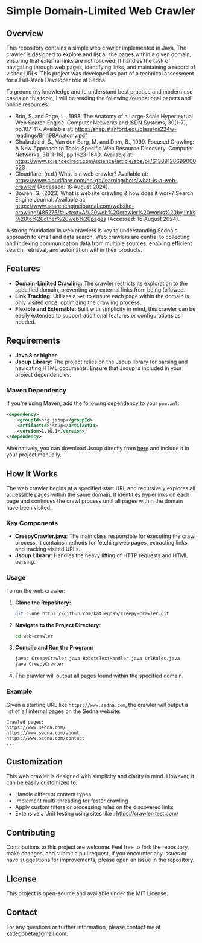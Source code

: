 
# Simple Domain-Limited Web Crawler

## Overview

This repository contains a simple web crawler implemented in Java. The crawler is designed to explore and list all the pages within a given domain, ensuring that external links are not followed. It handles the task of navigating through web pages, identifying links, and maintaining a record of visited URLs. This project was developed as part of a technical assessment for a Full-stack Developer role at Sedna.

To ground my knowledge and to understand best practice and modern use cases on this topic, I will be reading the following foundational papers and online resources:

- Brin, S. and Page, L., 1998. The Anatomy of a Large-Scale Hypertextual Web Search Engine. Computer Networks and ISDN Systems, 30(1-7), pp.107-117. Available at: https://snap.stanford.edu/class/cs224w-readings/Brin98Anatomy.pdf
- Chakrabarti, S., Van den Berg, M. and Dom, B., 1999. Focused Crawling: A New Approach to Topic-Specific Web Resource Discovery. Computer Networks, 31(11-16), pp.1623-1640. Available at: https://www.sciencedirect.com/science/article/abs/pii/S1389128699000523
- Cloudflare. (n.d.) What is a web crawler? Available at: https://www.cloudflare.com/en-gb/learning/bots/what-is-a-web-crawler/ (Accessed: 16 August 2024).
- Bowen, G. (2023) What is website crawling & how does it work? Search Engine Journal. Available at: https://www.searchenginejournal.com/website-crawling/485275/#:~:text=A%20web%20crawler%20works%20by,links%20to%20other%20web%20pages (Accessed: 16 August 2024).

A strong foundation in web crawlers is key to understanding Sedna's approach to email and data search. Web crawlers are central to collecting and indexing communication data from multiple sources, enabling efficient search, retrieval, and automation within their products. 

## Features

- **Domain-Limited Crawling:** The crawler restricts its exploration to the specified domain, preventing any external links from being followed.
- **Link Tracking:** Utilizes a `Set` to ensure each page within the domain is only visited once, optimizing the crawling process.
- **Flexible and Extensible:** Built with simplicity in mind, this crawler can be easily extended to support additional features or configurations as needed.

## Requirements

- **Java 8 or higher**
- **Jsoup Library**: The project relies on the Jsoup library for parsing and navigating HTML documents. Ensure that Jsoup is included in your project dependencies.

### Maven Dependency

If you're using Maven, add the following dependency to your `pom.xml`:

```xml
<dependency>
    <groupId>org.jsoup</groupId>
    <artifactId>jsoup</artifactId>
    <version>1.16.1</version>
</dependency>
```

Alternatively, you can download Jsoup directly from [here](https://jsoup.org/download) and include it in your project manually.

## How It Works

The web crawler begins at a specified start URL and recursively explores all accessible pages within the same domain. It identifies hyperlinks on each page and continues the crawl process until all pages within the domain have been visited.

### Key Components

- **CreepyCrawler.java**: The main class responsible for executing the crawl process. It contains methods for fetching web pages, extracting links, and tracking visited URLs.
- **Jsoup Library**: Handles the heavy lifting of HTTP requests and HTML parsing.

### Usage

To run the web crawler:

1. **Clone the Repository:**
   ```bash
   git clone https://github.com/katlego95/creepy-crawler.git
   ```
2. **Navigate to the Project Directory:**
   ```bash
   cd web-crawler
   ```
3. **Compile and Run the Program:**
   ```bash
   javac CreepyCrawler.java RobotsTextHandler.java UrlRules.java
   java CreepyCrawler
   ```
4. The crawler will output all pages found within the specified domain.

### Example

Given a starting URL like `https://www.sedna.com`, the crawler will output a list of all internal pages on the Sedna website:

```plaintext
Crawled pages:
https://www.sedna.com/
https://www.sedna.com/about
https://www.sedna.com/contact
...
```

## Customization

This web crawler is designed with simplicity and clarity in mind. However, it can be easily customized to:
- Handle different content types
- Implement multi-threading for faster crawling
- Apply custom filters or processing rules on the discovered links
- Extensive J Unit testing using sites like : https://crawler-test.com/

## Contributing

Contributions to this project are welcome. Feel free to fork the repository, make changes, and submit a pull request. If you encounter any issues or have suggestions for improvements, please open an issue in the repository.

## License

This project is open-source and available under the MIT License.

## Contact

For any questions or further information, please contact me at [katlegobeta@gmail.com](mailto:katlegobeat@gmail.com).
